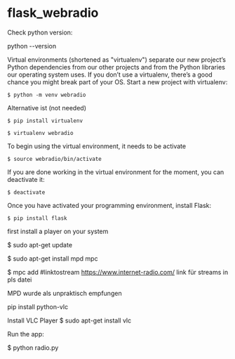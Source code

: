 # flask_webradio

Check python version:

python --version


Virtual environments (shortened as "virtualenv") separate our new project’s Python dependencies from our other projects and from the Python libraries our operating system uses. If you don’t use a virtualenv, there’s a good chance you might break part of your OS. Start a new project with virtualenv:

    $ python -m venv webradio 

Alternative ist (not needed)

    $ pip install virtualenv

    $ virtualenv webradio

To begin using the virtual environment, it needs to be activate

    $ source webradio/bin/activate

 If you are done working in the virtual environment for the moment, you can deactivate it:

    $ deactivate

Once you have activated your programming environment, install Flask:

    $ pip install flask

first install a player on your system 

$ sudo apt-get update

$ sudo apt-get install mpd mpc

$ mpc add #linktostream
https://www.internet-radio.com/ link für streams in pls datei 

MPD wurde als unpraktisch empfungen 

pip install python-vlc

Install VLC Player
    $ sudo apt-get install vlc 

   Run the app:

$  python radio.py           